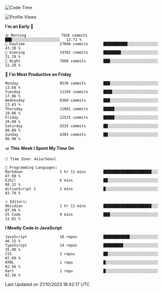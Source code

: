 <!--START_SECTION:waka-->
![Code Time](http://img.shields.io/badge/Code%20Time-5%2C336%20hrs%2011%20mins-blue)

![Profile Views](http://img.shields.io/badge/Profile%20Views-0-blue)

**I'm an Early 🐤** 

```text
🌞 Morning                7926 commits        ███░░░░░░░░░░░░░░░░░░░░░░   12.71 % 
🌆 Daytime                27040 commits       ███████████░░░░░░░░░░░░░░   43.38 % 
🌃 Evening                19762 commits       ████████░░░░░░░░░░░░░░░░░   31.70 % 
🌙 Night                  7608 commits        ███░░░░░░░░░░░░░░░░░░░░░░   12.20 % 
```
📅 **I'm Most Productive on Friday** 

```text
Monday                   8530 commits        ███░░░░░░░░░░░░░░░░░░░░░░   13.68 % 
Tuesday                  11193 commits       ████░░░░░░░░░░░░░░░░░░░░░   17.96 % 
Wednesday                8369 commits        ███░░░░░░░░░░░░░░░░░░░░░░   13.43 % 
Thursday                 11881 commits       █████░░░░░░░░░░░░░░░░░░░░   19.06 % 
Friday                   12525 commits       █████░░░░░░░░░░░░░░░░░░░░   20.09 % 
Saturday                 5535 commits        ██░░░░░░░░░░░░░░░░░░░░░░░   08.88 % 
Sunday                   4303 commits        ██░░░░░░░░░░░░░░░░░░░░░░░   06.90 % 
```


📊 **This Week I Spent My Time On** 

```text
🕑︎ Time Zone: Asia/Seoul

💬 Programming Languages: 
Markdown                 1 hr 11 mins        ██████████████████████░░░   87.99 % 
Ezhil                    6 mins              ██░░░░░░░░░░░░░░░░░░░░░░░   08.32 % 
ActionScript 3           2 mins              █░░░░░░░░░░░░░░░░░░░░░░░░   03.70 % 

🔥 Editors: 
Obsidian                 1 hr 11 mins        ██████████████████████░░░   87.99 % 
VS Code                  9 mins              ███░░░░░░░░░░░░░░░░░░░░░░   12.01 % 
```

**I Mostly Code in JavaScript** 

```text
JavaScript               18 repos            ████████████░░░░░░░░░░░░░   46.15 % 
TypeScript               14 repos            █████████░░░░░░░░░░░░░░░░   35.90 % 
CSS                      3 repos             ██░░░░░░░░░░░░░░░░░░░░░░░   07.69 % 
HTML                     1 repo              █░░░░░░░░░░░░░░░░░░░░░░░░   02.56 % 
Dart                     1 repo              █░░░░░░░░░░░░░░░░░░░░░░░░   02.56 % 
```




 Last Updated on 21/10/2023 18:42:17 UTC
<!--END_SECTION:waka-->
